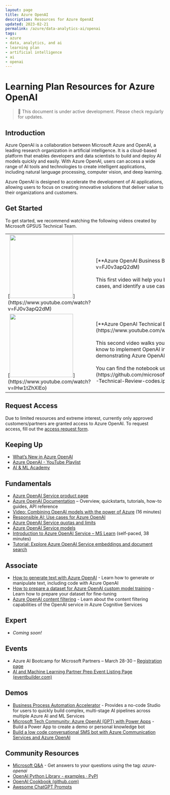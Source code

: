 ```yaml
---
layout: page
title: Azure OpenAI
description: Resources for Azure OpenAI
updated: 2023-02-21
permalink: /azure/data-analytics-ai/openai
tags: 
- azure
- data, analytics, and ai
- learning plan
- artificial intelligence
- ai
- openai
---
```


# Learning Plan Resources for Azure OpenAI

> :memo: This document is under active development. Please check regularly for updates.

## Introduction
Azure OpenAI is a collaboration between Microsoft Azure and OpenAI, a leading research organization in artificial intelligence. 
It is a cloud-based platform that enables developers and data scientists to build and deploy AI models quickly and easily. 
With Azure OpenAI, users can access a wide range of AI tools and technologies to create intelligent applications, including natural language processing, computer vision, and deep learning. 

Azure OpenAI is designed to accelerate the development of AI applications, allowing users to focus on creating innovative solutions that deliver value to their organizations and customers.

## Get Started
To get started, we recommend watching the following videos created by Microsoft GPSUS Technical Team. 

<table>
  <tr>
    <td>[<img src="https://img.youtube.com/vi/FJ0v3apQ2dM/0.jpg" width=200>](https://www.youtube.com/watch?v=FJ0v3apQ2dM)</td>
    <td>[**Azure OpenAI Business Briefing**](https://www.youtube.com/watch?v=FJ0v3apQ2dM)<br><br>This first video will help you better understand what OpenAI is, canonical use cases, and identify a use case for your enterprise to launch your solution.</td>
  </tr>
  <tr>
    <td>[<img src="https://img.youtube.com/vi/FJ0v3apQ2dM/0.jpg" width=200>](https://www.youtube.com/watch?v=lHw1tZhXlEo)</td>
    <td>[**Azure OpenAI Technical Briefing Video**](https://www.youtube.com/watch?v=FJ0v3apQ2dM)<br><br>This second video walks you through technical level 100 details that you must know to implement OpenAI in your projects. It contains code snippets demonstrating Azure OpenAI rest API and python SDK.<br><br>You can find the notebook used in this video [here](https://github.com/microsoft/PartnerResources/blob/main/assets/openai/AOAI-Technical-Review-codes.ipynb).</td>
  </tr>
</table>

## Request Access 
Due to limited resources and extreme interest, currently only approved customers/partners are granted access to Azure OpenAI. 
To request access, fill out the [access request form](https://customervoice.microsoft.com/Pages/ResponsePage.aspx?id=v4j5cvGGr0GRqy180BHbR7en2Ais5pxKtso_Pz4b1_xUOFA5Qk1UWDRBMjg0WFhPMkIzTzhKQ1dWNyQlQCN0PWcu).

## Keeping Up

-	[What’s New in Azure OpenAI](https://learn.microsoft.com/azure/cognitive-services/openai/whats-new)
-	[Azure OpenAI - YouTube Playlist](https://www.youtube.com/watch?v=FJ0v3apQ2dM&list=PL8_VXqhvJI9CNF6Q409mSjh0InP6_GfBg)
-	[AI & ML Academy](https://microsoft.github.io/PartnerResources/skilling/ai-ml-academy)

## Fundamentals

-	[Azure OpenAI Service product page](https://azure.microsoft.com/services/cognitive-services/openai-service/)
-	[Azure OpenAI Documentation](https://learn.microsoft.com/azure/cognitive-services/openai/) – Overview, quickstarts, tutorials, how-to guides, API reference
-	[Video: Combining OpenAI models with the power of Azure](https://learn.microsoft.com/shows/ai-show/build-recap-combining-openai-models-with-the-power-of-azure) (16 minutes)
-	[Responsible AI: Use cases for Azure OpenAI](https://learn.microsoft.com/legal/cognitive-services/openai/transparency-note?context=%2Fazure%2Fcognitive-services%2Fopenai%2Fcontext%2Fcontext)
-	[Azure OpenAI Service quotas and limits]( https://learn.microsoft.com/azure/cognitive-services/openai/quotas-limits?branch=release-azure-openai-preview)
-	[Azure OpenAI Service models](https://learn.microsoft.com/azure/cognitive-services/openai/concepts/models)
-	[Introduction to Azure OpenAI Service – MS Learn](https://learn.microsoft.com/training/modules/explore-azure-openai/) (self-paced, 38 minutes)
-	[Tutorial: Explore Azure OpenAI Service embeddings and document search](https://learn.microsoft.com/azure/cognitive-services/openai/tutorials/embeddings?tabs=command-line)

## Associate

-	[How to generate text with Azure OpenAI](https://learn.microsoft.com/azure/cognitive-services/openai/how-to/completions) - Learn how to generate or manipulate text, including code with Azure OpenAI
-	[How to prepare a dataset for Azure OpenAI custom model training](https://learn.microsoft.com/azure/cognitive-services/openai/how-to/prepare-dataset?source=recommendations) - Learn how to prepare your dataset for fine-tuning
-	[Azure OpenAI content filtering](https://learn.microsoft.com/azure/cognitive-services/openai/concepts/content-filter) - Learn about the content filtering capabilities of the OpenAI service in Azure Cognitive Services

## Expert

- *Coming soon!*

## Events

-	Azure AI Bootcamp for Microsoft Partners – March 28-30 – [Registration page](https://vshow.on24.com/vshow/Azure_Depth/registration/22504)
-	[AI and Machine Learning Partner Prep Event Listing Page (eventbuilder.com)](https://msuspartners.eventbuilder.com/AIMLPartnerPrep)

## Demos

-	[Business Process Automation Accelerator](https://github.com/Azure/business-process-automation) - Provides a no-code Studio for users to quickly build complex, multi-stage AI pipelines across multiple Azure AI and ML Services
-	[Microsoft Tech Community: Azure OpenAI (GPT) with Power Apps](https://techcommunity.microsoft.com/t5/ai-machine-learning-blog/azure-open-ai-gpt-with-power-apps-build-a-power-app-to-create/ba-p/3730864) - Build a Power App to create a demo or personal knowledge bot
-	[Build a low code conversational SMS bot with Azure Communication Services and Azure OpenAI](https://techcommunity.microsoft.com/t5/azure-communication-services/build-a-low-code-conversational-sms-bot-with-azure-communication/ba-p/3749180)

## Community Resources

-	[Microsoft Q&A](https://learn.microsoft.com/answers/tags/387/azure-openai) - Get answers to your questions using the tag: *azure-openai*
-	[OpenAI Python Library - examples · PyPI](https://pypi.org/project/openai/)
-	[OpenAI Cookbook (github.com)](https://github.com/openai/openai-cookbook)
-	[Awesome ChatGPT Prompts](https://prompts.chat/)
